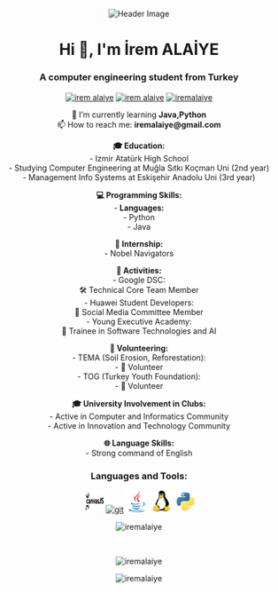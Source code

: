 
<p align="center">
  <img src="https://i.pinimg.com/564x/82/4a/a9/824aa9e748af35d3d5091d03e8049acc.jpg" alt="Header Image" width="40%"/>
</p>



<h1 align="center">Hi 👋, I'm İrem ALAİYE</h1>
<h3 align="center">A computer engineering student from Turkey</h3>

<p align="center">
  <a href="https://www.linkedin.com/in/irem-alaiye-588785221/" target="blank"><img align="center" src="https://raw.githubusercontent.com/rahuldkjain/github-profile-readme-generator/master/src/images/icons/Social/linked-in-alt.svg" alt="irem alaiye" height="30" width="40" /></a>
  <a href="https://www.facebook.com/profile.php?id=100012908415173" target="blank"><img align="center" src="https://raw.githubusercontent.com/rahuldkjain/github-profile-readme-generator/master/src/images/icons/Social/facebook.svg" alt="irem alaiye" height="30" width="40" /></a>
  <a href="https://www.instagram.com/iremalaiye/" target="blank"><img align="center" src="https://raw.githubusercontent.com/rahuldkjain/github-profile-readme-generator/master/src/images/icons/Social/instagram.svg" alt="iremalaiye" height="30" width="40" /></a>
</p>

<p align="center">
  🌱 I’m currently learning <strong>Java,Python</strong><br>
  📫 How to reach me: <strong>iremalaiye@gmail.com</strong><br>
</p>

<p align="center">  
  <strong>🎓 Education:</strong><br>
  - Izmir Atatürk High School<br>
  - Studying Computer Engineering at Muğla Sıtkı Koçman Uni (2nd year)<br>
  - Management Info Systems at Eskişehir Anadolu Uni (3rd year)
</p>

<p align="center">
  <strong>💻 Programming Skills:</strong><br>
  - <strong>Languages:</strong><br>
    - Python<br>
    - Java
</p>

<p align="center">
  <strong>💼 Internship:</strong><br>
  - Nobel Navigators
</p>

<p align="center">
  <strong>🚀 Activities:</strong><br>
  - Google DSC:</strong><br>
     🛠 Technical Core Team Member<br>
  - Huawei Student Developers:</strong><br>
     📱 Social Media Committee Member<br>
  - Young Executive Academy:</strong><br>
     🚀 Trainee in Software Technologies and AI
</p>

<p align="center">
  <strong>🌱 Volunteering:</strong><br>
  - TEMA (Soil Erosion, Reforestation):</strong><br>
    - 🌱 Volunteer<br>
  - TOG (Turkey Youth Foundation):</strong><br>
    - 🤝 Volunteer
</p>

<p align="center">
  <strong>🎓 University Involvement in Clubs:</strong><br>
  - Active in Computer and Informatics Community<br>
  - Active in Innovation and Technology Community
</p>

<p align="center">
  <strong>🌐 Language Skills:</strong><br>
  - Strong command of English
</p>

<h3 align="center">Languages and Tools:</h3>
<p align="center">
  <a href="https://canvasjs.com" target="_blank" rel="noreferrer"><img src="https://raw.githubusercontent.com/Hardik0307/Hardik0307/master/assets/canvasjs-charts.svg" alt="canvasjs" width="40" height="40"/></a>
  <a href="https://git-scm.com/" target="_blank" rel="noreferrer"><img src="https://www.vectorlogo.zone/logos/git-scm/git-scm-icon.svg" alt="git" width="40" height="40"/></a>
  <a href="https://www.java.com" target="_blank" rel="noreferrer"><img src="https://raw.githubusercontent.com/devicons/devicon/master/icons/java/java-original.svg" alt="java" width="40" height="40"/></a>
  <a href="https://www.linux.org/" target="_blank" rel="noreferrer"><img src="https://raw.githubusercontent.com/devicons/devicon/master/icons/linux/linux-original.svg" alt="linux" width="40" height="40"/></a>
  <a href="https://www.python.org" target="_blank" rel="noreferrer"><img src="https://raw.githubusercontent.com/devicons/devicon/master/icons/python/python-original.svg" alt="python" width="40" height="40"/></a>
</p>

<p align="center"><img src="https://github-readme-stats.vercel.app/api/top-langs?username=iremalaiye&show_icons=true&locale=en&layout=compact" alt="iremalaiye" /></p>

<p align="center">&nbsp;</p>
<p align="center"><img src="https://github-readme-stats.vercel.app/api?username=iremalaiye&show_icons=true&locale=en" alt="iremalaiye" /></p>

<p align="center"><img src="https://github-readme-streak-stats.herokuapp.com/?user=iremalaiye&" alt="iremalaiye" /></p>
